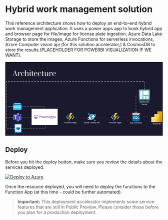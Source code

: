 # Hybrid work management solution 

This reference architecture shows how to deploy an end-to-end hybrid work management application. It uses a  power apps app to book hybrid app and browser page for file/image for license plate ingestion, Azure Data Lake Storage to store the images, Azure Functions for serverless invocations, Azure Computer vision api (for this solution accelerator,) & CosmosDB to store the results.(PLACEHOLDER FOR POWERBI VISUALIZATION IF WE WANT). 

![](./_images/Architecture.jpg)

## Deploy

Before you hit the deploy button, make sure you review the details about the services deployed.

[![Deploy to Azure](https://aka.ms/deploytoazurebutton)](https://portal.azure.com/#create/Microsoft.Template/uri/https%3A%2F%2Fraw.githubusercontent.com%2Fabhishektyagi9%2Fhybrridworkmgmt%2Fmaster%2FARMTemplates%2Fhybridworkemplatedeployment.parameters.json)

Once the resource deployed, you will need to deploy the functions to the Function App (at this time - could be further automated).

> **Important:** This deployment accelerator implements some service features that are still in Public Preview. Please consider those before you plan for a production deployment.
